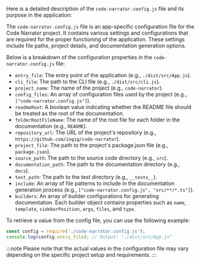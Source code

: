 Here is a detailed description of the `code-narrator.config.js` file and its purpose in the application:

The `code-narrator.config.js` file is an app-specific configuration file for the Code Narrator project. It contains various settings and configurations that are required for the proper functioning of the application. These settings include file paths, project details, and documentation generation options.

Below is a breakdown of the configuration properties in the `code-narrator.config.js` file:

- `entry_file`: The entry point of the application (e.g., `./dist/src/App.js`).
- `cli_file`: The path to the CLI file (e.g., `./dist/src/cli.js`).
- `project_name`: The name of the project (e.g., `code-narrator`).
- `config_files`: An array of configuration files used by the project (e.g., `["code-narrator.config.js"]`).
- `readmeRoot`: A boolean value indicating whether the README file should be treated as the root of the documentation.
- `folderRootFileName`: The name of the root file for each folder in the documentation (e.g., `README`).
- `repository_url`: The URL of the project's repository (e.g., `https://github.com/ingig/code-narrator`).
- `project_file`: The path to the project's package.json file (e.g., `package.json`).
- `source_path`: The path to the source code directory (e.g., `src`).
- `documentation_path`: The path to the documentation directory (e.g., `docs`).
- `test_path`: The path to the test directory (e.g., `__tests__`).
- `include`: An array of file patterns to include in the documentation generation process (e.g., `["code-narrator.config.js", "src/**/*.ts"]`).
- `builders`: An array of builder configurations for generating documentation. Each builder object contains properties such as `name`, `template`, `sidebarPosition`, `args`, `files`, and `type`.

To retrieve a value from the config file, you can use the following example:

```javascript
const config = require('./code-narrator.config.js');
console.log(config.entry_file); // Output: "./dist/src/App.js"
```

:::note
Please note that the actual values in the configuration file may vary depending on the specific project setup and requirements.
:::